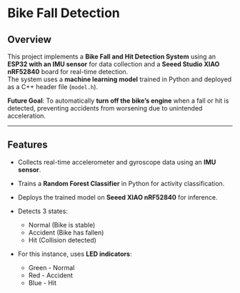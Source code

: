 # Bike Fall Detection

## Overview
This project implements a **Bike Fall and Hit Detection System** using an **ESP32 with an IMU sensor** for data collection and a **Seeed Studio XIAO nRF52840** board for real-time detection.  
The system uses a **machine learning model** trained in Python and deployed as a C++ header file (`model.h`).  

 **Future Goal**: To automatically **turn off the bike’s engine** when a fall or hit is detected, preventing accidents from worsening due to unintended acceleration.

---

## Features
- Collects real-time accelerometer and gyroscope data using an **IMU sensor**.
- Trains a **Random Forest Classifier** in Python for activity classification.
- Deploys the trained model on **Seeed XIAO nRF52840** for inference.
- Detects 3 states:
  -  Normal (Bike is stable)
  -  Accident (Bike has fallen)
  -  Hit (Collision detected)
 
- For this instance, uses **LED indicators**:
  - Green - Normal  
  - Red - Accident  
  - Blue - Hit  
